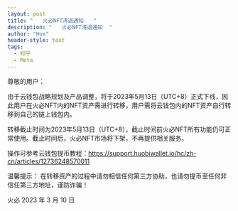 ```yaml
---
layout: post
title: "   火必NFT清退通知   "
description: "   火必NFT清退通知  "
author: "Hux"
header-style: text
tags:
  - 知乎
  - Meta
---
```


尊敬的用户：

由于云钱包战略规划及产品调整，将于2023年5月13日（UTC+8）正式下线，因此用户在火必NFT内的NFT资产需进行转移，用户需将云钱包内的NFT资产自行转移到自己的链上钱包内。

转移截止时间为2023年5月13日（UTC+8），截止时间前火必NFT所有功能仍可正常使用。截止时间后，火必NFT市场将下架，不再提供相关服务。

操作可参考云钱包提币教程：https://support.huobiwallet.io/hc/zh-cn/articles/12736248570011

温馨提示：
在转移资产的过程中请勿相信任何第三方协助，也请勿提币至任何非信任第三方地址，谨防诈骗！

火必
2023 年 3 月 10 日
